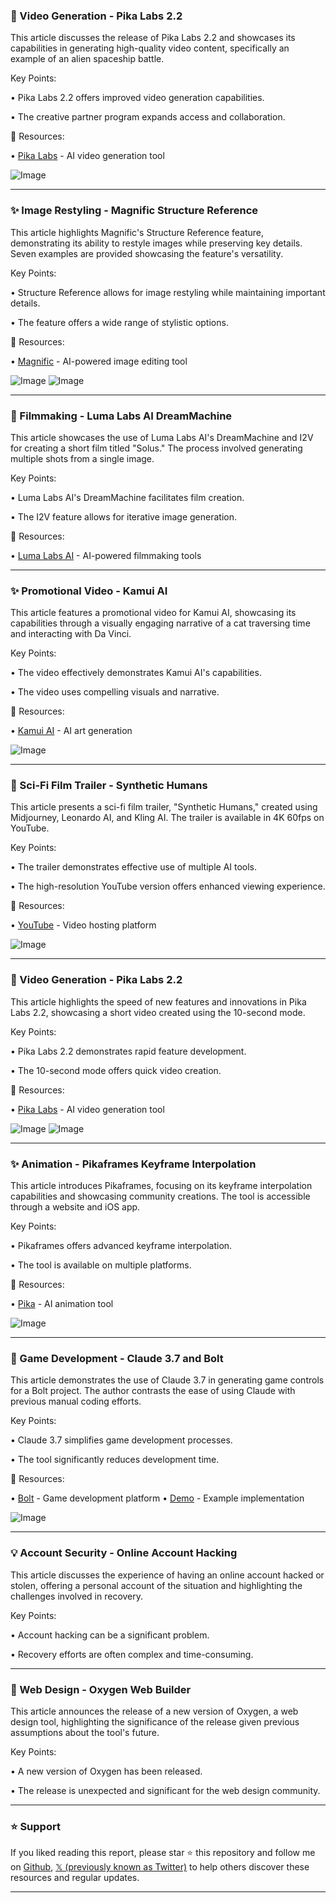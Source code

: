### 🚀 Video Generation - Pika Labs 2.2

This article discusses the release of Pika Labs 2.2 and showcases its capabilities in generating high-quality video content, specifically an example of an alien spaceship battle.

Key Points:

• Pika Labs 2.2 offers improved video generation capabilities.

• The creative partner program expands access and collaboration.


🔗 Resources:

• [Pika Labs](https://pikapika.art/) - AI video generation tool

![Image](https://pbs.twimg.com/ext_tw_video_thumb/1895213794311151616/pu/img/HvMCguNaGZgN6lKU.jpg)


---
### ✨ Image Restyling - Magnific Structure Reference

This article highlights Magnific's Structure Reference feature, demonstrating its ability to restyle images while preserving key details.  Seven examples are provided showcasing the feature's versatility.

Key Points:

• Structure Reference allows for image restyling while maintaining important details.

• The feature offers a wide range of stylistic options.


🔗 Resources:

• [Magnific](https://magnific.ai/) - AI-powered image editing tool

![Image](https://pbs.twimg.com/media/Gkz_V6ZWYAAtQca?format=jpg&name=small)
![Image](https://pbs.twimg.com/media/Gkz_ePOW8AAAOnx?format=jpg&name=small)


---
### 🤖 Filmmaking - Luma Labs AI DreamMachine

This article showcases the use of Luma Labs AI's DreamMachine and I2V for creating a short film titled "Solus."  The process involved generating multiple shots from a single image.

Key Points:

• Luma Labs AI's DreamMachine facilitates film creation.

• The I2V feature allows for iterative image generation.


🔗 Resources:

• [Luma Labs AI](https://lumas.ai/) - AI-powered filmmaking tools


---
### ✨ Promotional Video - Kamui AI

This article features a promotional video for Kamui AI, showcasing its capabilities through a visually engaging narrative of a cat traversing time and interacting with Da Vinci.

Key Points:

• The video effectively demonstrates Kamui AI's capabilities.

• The video uses compelling visuals and narrative.


🔗 Resources:

• [Kamui AI](https://kamui.ai/) - AI art generation

![Image](https://pbs.twimg.com/ext_tw_video_thumb/1895051655869276160/pu/img/vniviIT5uLFr3GFm.jpg)


---
### 🤖 Sci-Fi Film Trailer - Synthetic Humans

This article presents a sci-fi film trailer, "Synthetic Humans," created using Midjourney, Leonardo AI, and Kling AI.  The trailer is available in 4K 60fps on YouTube.

Key Points:

• The trailer demonstrates effective use of multiple AI tools.

• The high-resolution YouTube version offers enhanced viewing experience.


🔗 Resources:

• [YouTube](https://www.youtube.com/) - Video hosting platform


![Image](https://pbs.twimg.com/ext_tw_video_thumb/1884614892793061376/pu/img/7loc6KcyXfU2jFsT.jpg)


---
### 🚀 Video Generation - Pika Labs 2.2

This article highlights the speed of new features and innovations in Pika Labs 2.2, showcasing a short video created using the 10-second mode.

Key Points:

• Pika Labs 2.2 demonstrates rapid feature development.

• The 10-second mode offers quick video creation.


🔗 Resources:

• [Pika Labs](https://pikapika.art/) - AI video generation tool

![Image](https://pbs.twimg.com/ext_tw_video_thumb/1895249949656317952/pu/img/LEpxPjCsBIlkPfCP.jpg)
![Image](https://pbs.twimg.com/ext_tw_video_thumb/1895149335102291968/pu/img/AZP5Tp9GCPaMYCFa?format=jpg&name=240x240)


---
### ✨ Animation - Pikaframes Keyframe Interpolation

This article introduces Pikaframes, focusing on its keyframe interpolation capabilities and showcasing community creations.  The tool is accessible through a website and iOS app.

Key Points:

• Pikaframes offers advanced keyframe interpolation.

• The tool is available on multiple platforms.


🔗 Resources:

• [Pika](https://pikapika.art/) - AI animation tool

![Image](https://pbs.twimg.com/ext_tw_video_thumb/1895225180559155208/pu/img/SIIhIUNwUJBivWVO.jpg)


---
### 🤖 Game Development - Claude 3.7 and Bolt

This article demonstrates the use of Claude 3.7 in generating game controls for a Bolt project.  The author contrasts the ease of using Claude with previous manual coding efforts.

Key Points:

• Claude 3.7 simplifies game development processes.

• The tool significantly reduces development time.


🔗 Resources:

• [Bolt](https://bolt.new/) - Game development platform
• [Demo](http://character-controller-test.netlify.app) - Example implementation

![Image](https://pbs.twimg.com/amplify_video_thumb/1894792557588303872/img/8Av1q-BFV8NtM3kB.jpg)


---
### 💡 Account Security - Online Account Hacking

This article discusses the experience of having an online account hacked or stolen, offering a personal account of the situation and highlighting the challenges involved in recovery.

Key Points:

• Account hacking can be a significant problem.

• Recovery efforts are often complex and time-consuming.


---
### 🚀 Web Design - Oxygen Web Builder

This article announces the release of a new version of Oxygen, a web design tool, highlighting the significance of the release given previous assumptions about the tool's future.

Key Points:

• A new version of Oxygen has been released.

• The release is unexpected and significant for the web design community.


---

### ⭐️ Support

If you liked reading this report, please star ⭐️ this repository and follow me on [Github](https://github.com/Drix10), [𝕏 (previously known as Twitter)](https://x.com/DRIX_10_) to help others discover these resources and regular updates.

---